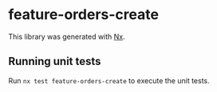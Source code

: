 # feature-orders-create

This library was generated with [Nx](https://nx.dev).

## Running unit tests

Run `nx test feature-orders-create` to execute the unit tests.
